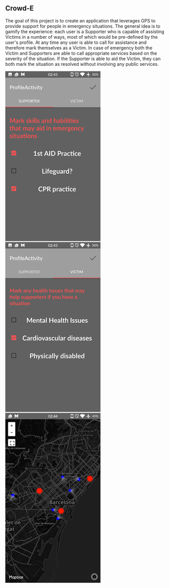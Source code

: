 ## Crowd-E

The goal of this project is to create an application that leverages GPS to provide support for people in emergency situations. The general idea is to gamify the experience: each user is a Supporter who is capable of assisting Victims in a number of ways, most of which would be pre-defined by the user's profile. At any time any user is able to call for assistance and therefore mark themselves as a Victim. In case of emergency both the Victim and Supporters are able to call appropriate services based on the severity of the situation. If the Supporter is able to aid the Victim, they can both mark the situation as resolved without involving any public services.

<img src="https://raw.githubusercontent.com/domantasjurkus/2017-03-hackupc/master/img/01_menu.png" width="300">

<img src="https://raw.githubusercontent.com/domantasjurkus/2017-03-hackupc/master/img/02_menu.png" width="300">

<img src="https://raw.githubusercontent.com/domantasjurkus/2017-03-hackupc/master/img/03_map.png" width="300">